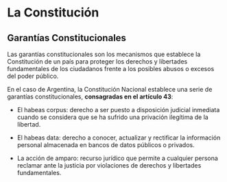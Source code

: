 # La Constitución

## Garantías Constitucionales
Las garantías constitucionales son los mecanismos que establece la Constitución de un país para proteger los derechos y libertades fundamentales de los ciudadanos frente a los posibles abusos o excesos del poder público.

En el caso de Argentina, la Constitución Nacional establece una serie de garantías constitucionales, **consagradas en el artículo 43**:

* El habeas corpus: derecho a ser puesto a disposición judicial inmediata cuando se considera que se ha sufrido una privación ilegítima de la libertad.

* El habeas data: derecho a conocer, actualizar y rectificar la información personal almacenada en bancos de datos públicos o privados.

* La acción de amparo: recurso jurídico que permite a cualquier persona reclamar ante la justicia por violaciones de derechos y libertades fundamentales.
